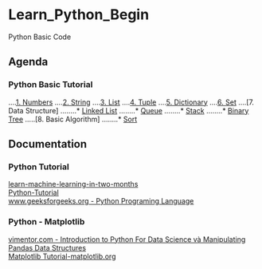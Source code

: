 # Learn_Python_Begin
Python Basic Code

## Agenda
   ### Python Basic Tutorial
   ....[1. Numbers](https://github.com/ChrisZangNam/Learn_Python_Begin/tree/master/Numbers)
   ....[2. String](https://github.com/ChrisZangNam/Learn_Python_Begin/tree/master/String)
   ....[3. List](https://github.com/ChrisZangNam/Learn_Python_Begin/tree/master/List)
   ....[4. Tuple](https://github.com/ChrisZangNam/Learn_Python_Begin/tree/master/Tuple)
   ....[5. Dictionary](https://github.com/ChrisZangNam/Learn_Python_Begin/tree/master/Dictionary)
   ....[6. Set](https://github.com/ChrisZangNam/Learn_Python_Begin/tree/master/Set)
   ....[7. Data Structure]
   ........* [Linked List](https://github.com/ChrisZangNam/Learn_Python_Begin/tree/master/Linked-List)
   ........* [Queue](https://github.com/ChrisZangNam/Learn_Python_Begin/tree/master/Queue)
   ........* [Stack](https://github.com/ChrisZangNam/Learn_Python_Begin/tree/master/Stack)
   ........* [Binary Tree](https://github.com/ChrisZangNam/Learn_Python_Begin/tree/master/Binary-Tree)
   .....[8. Basic Algorithm]
   ........* [Sort](https://github.com/ChrisZangNam/Learn_Python_Begin/tree/master/Algorithm/Sort)


## Documentation
  
  ### Python Tutorial
  [learn-machine-learning-in-two-months](https://github.com/bangoc123/learn-machine-learning-in-two-months)\
  [Python-Tutorial](https://www.tutorialspoint.com/python/index.htm)\
  [www.geeksforgeeks.org - Python Programing Language](https://www.geeksforgeeks.org/python-programming-language/)
  
  
  ### Python - Matplotlib
  [vimentor.com - Introduction to Python For Data Science và Manipulating Pandas Data Structures](https://vimentor.com/vi/lesson/1-mo-dau-2)\
  [Matplotlib Tutorial-matplotlib.org](https://matplotlib.org/tutorials/index.html)
